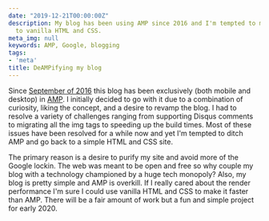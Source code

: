 ```yaml
---
date: "2019-12-21T00:00:00Z"
description: My blog has been using AMP since 2016 and I'm tempted to move it back
  to vanilla HTML and CSS.
meta_img: null
keywords: AMP, Google, blogging
tags:
- 'meta'
title: DeAMPifying my blog
---
```


Since [September of 2016](http://dangoldin.com/2016/09/05/ampifying-my-blog/) this blog has been exclusively (both mobile and desktop) in [AMP](https://amp.dev/). I initially decided to go with it due to a combination of curiosity, liking the concept, and a desire to revamp the blog. I had to resolve a variety of challenges ranging from supporting Disqus comments to migrating all the img tags to speeding up the build times. Most of these issues have been resolved for a while now and yet I'm tempted to ditch AMP and go back to a simple HTML and CSS site.

The primary reason is a desire to purify my site and avoid more of the Google lockin. The web was meant to be open and free so why couple my blog with a technology championed by a huge tech monopoly? Also, my blog is pretty simple and AMP is overkill. If I really cared about the render performance I'm sure I could use vanilla HTML and CSS to make it faster than AMP. There will be a fair amount of work but a fun and simple project for early 2020.
